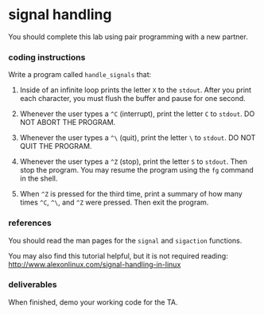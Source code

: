 # signal handling

You should complete this lab using pair programming with a new partner.

### coding instructions

Write a program called `handle_signals` that:

1.  Inside of an infinite loop prints the letter `X` to the `stdout`.  After you print each character, you must flush the buffer and pause for one second.

2. Whenever the user types a `^C` (interrupt), print the letter `C` to `stdout`.  DO NOT ABORT THE PROGRAM. 

3. Whenever the user types a `^\` (quit), print the letter `\` to `stdout`.  DO NOT QUIT THE PROGRAM. 

4. Whenever the user types a `^Z` (stop), print the letter `S` to `stdout`.  Then stop the program.  You may resume the program using the `fg` command in the shell.

5. When `^Z` is pressed for the third time, print a summary of how many times `^C`, `^\`, and `^Z` were pressed.  Then exit the program.

### references

You should read the man pages for the `signal` and `sigaction` functions.

You may also find this tutorial helpful, but it is not required reading:  http://www.alexonlinux.com/signal-handling-in-linux

### deliverables

When finished, demo your working code for the TA.  
